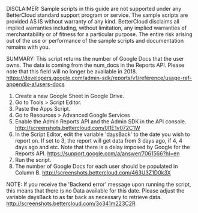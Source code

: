 DISCLAIMER: Sample scripts in this guide are not supported under any BetterCloud standard support program or service. The sample scripts are provided AS IS without warranty of any kind. BetterCloud disclaims all implied warranties including, without limitation, any implied warranties of merchantability or of fitness for a particular purpose. The entire risk arising out of the use or performance of the sample scripts and documentation remains with you.

SUMMARY: This script returns the number of Google Docs that the user owns. 
The data is coming from the num_docs in the Reports API. Please note that this field will no longer be available in 2018.
https://developers.google.com/admin-sdk/reports/v1/reference/usage-ref-appendix-a/users-docs


1) Create a new Google Sheet in Google Drive.
2) Go to Tools > Script Editor.
3) Paste the Apps Script.
4) Go to Resources > Advanced Google Services
5) Enable the Admin Reports API and the Admin SDK in the API console. http://screenshots.bettercloud.com/0l1E1v072C1W
6) In the Script Editor, edit the variable 'daysBack' to the date you wish to report on. If set to 3, the report will get data from 3 days ago, if 4, 4 days ago and etc. 
Note that there is a delay imposed by Google for the Reports API. https://support.google.com/a/answer/7061566?hl=en
7) Run the script.
8) The number of Google Docs for each user should be populated in Column B. http://screenshots.bettercloud.com/463U3Z1D0k3X

NOTE: If you receive the 'Backend error' message upon running the script, this means that there is no Data available for this date. Please adjust the variable daysBack to as far back as necessary to retrieve data. http://screenshots.bettercloud.com/3o341m223C2R
